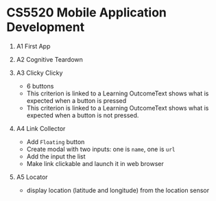# CS5520 Mobile Application Development

1. A1 First App

2. A2 Cognitive Teardown

3. A3 Clicky Clicky
   - 6 buttons
   - This criterion is linked to a Learning OutcomeText shows what is expected when a button is pressed
   - This criterion is linked to a Learning OutcomeText shows what is expected when a button is not pressed.

4. A4 Link Collector
   - Add `Floating` button
   - Create modal with two inputs: one is `name`, one is `url`
   - Add the input the list
   - Make link clickable and launch it in web browser
   
5. A5 Locator
   - display location (latitude and longitude) from the location sensor